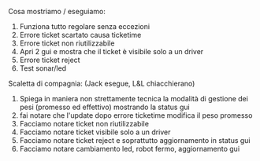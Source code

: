 Cosa mostriamo / eseguiamo:
1. Funziona tutto regolare senza eccezioni
2. Errore ticket scartato causa ticketime
3. Errore ticket non riutilizzabile
4. Apri 2 gui e mostra che il ticket è visibile solo a un driver
5. Errore ticket reject
6. Test sonar/led

Scaletta di compagnia: (Jack esegue, L&L chiacchierano)
1. Spiega in maniera non strettamente tecnica la modalità di gestione dei pesi (promesso ed effettivo) mostrando la status gui
2. fai notare che l'update dopo errore ticketime modifica il peso promesso
3. Facciamo notare ticket non riutilizzabile
4. Facciamo notare ticket visibile solo a un driver
5. Facciamo notare ticket reject e soprattutto aggiornamento in status gui
6. Facciamo notare cambiamento led, robot fermo, aggiornamento gui
